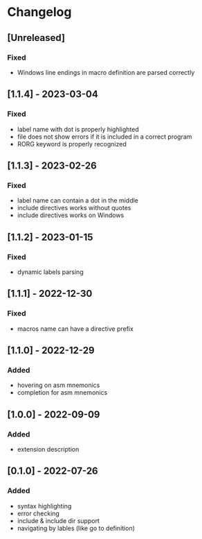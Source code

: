 # Changelog

## [Unreleased]

### Fixed

- Windows line endings in macro definition are parsed correctly

## [1.1.4] - 2023-03-04

### Fixed

- label name with dot is properly highlighted
- file does not show errors if it is included in a correct program
- RORG keyword is properly recognized

## [1.1.3] - 2023-02-26

### Fixed
- label name can contain a dot in the middle
- include directives works without quotes
- include directives works on Windows

## [1.1.2] - 2023-01-15

### Fixed
- dynamic labels parsing

## [1.1.1] - 2022-12-30
### Fixed
- macros name can have a directive prefix

## [1.1.0] - 2022-12-29
### Added
- hovering on asm mnemonics
- completion for asm mnemonics

## [1.0.0] - 2022-09-09
### Added
- extension description

## [0.1.0] - 2022-07-26
### Added
- syntax highlighting
- error checking
- include & include dir support
- navigating by lables (like go to definition)
